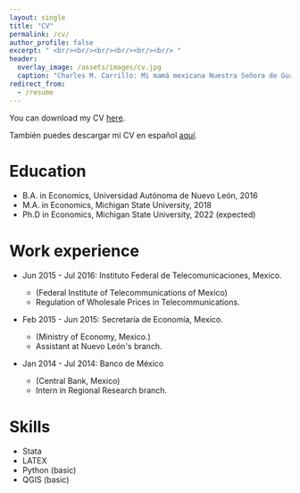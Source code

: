 ```yaml
---
layout: single
title: "CV"
permalink: /cv/
author_profile: false
excerpt: " <br/><br/><br/><br/><br/><br/> "
header:
  overlay_image: /assets/images/cv.jpg
  caption: "Charles M. Carrillo: Mi mamá mexicana Nuestra Señora de Guadalupe, 2006. Museum "
redirect_from:
  - /resume
---
```


You can download my CV [here](../files/CV.pdf).

También puedes descargar mi CV en español [aquí](../files/CV_spanish.pdf).

Education
======
* B.A. in Economics, Universidad Autónoma de Nuevo León, 2016
* M.A. in Economics, Michigan State University, 2018
* Ph.D in Economics, Michigan State University, 2022 (expected)

Work experience
======
* Jun 2015 - Jul 2016: Instituto Federal de Telecomunicaciones, Mexico. 
  * (Federal Institute of Telecommunications of Mexico)
  * Regulation of Wholesale Prices in Telecommunications.

* Feb 2015 - Jun 2015: Secretaría de Economía, Mexico. 
  * (Ministry of Economy, Mexico.)
  * Assistant at Nuevo León's branch.

* Jan 2014 - Jul 2014: Banco de México
  * (Central Bank, Mexico)
  * Intern in Regional Research branch.

Skills
======
* Stata
* LATEX
* Python (basic)
* QGIS (basic)

